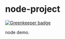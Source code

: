 # node-project

[![Greenkeeper badge](https://badges.greenkeeper.io/AlfieriChou/node-project.svg)](https://greenkeeper.io/)

node demo.
